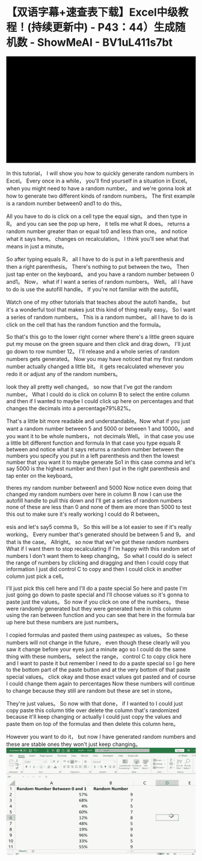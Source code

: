 # 【双语字幕+速查表下载】Excel中级教程！(持续更新中) - P43：44）生成随机数 - ShowMeAI - BV1uL411s7bt

![](img/7373d6018b43ea784652d9a0d3f0a1c4_0.png)

In this tutorial， I will show you how to quickly generate random numbers in Excel。 Every once in a while， you'll find yourself in a situation in Excel。 when you might need to have a random number。 and we're gonna look at how to generate two different kinds of random numbers。 The first example is a random number between0 and1 to do this。

 All you have to do is click on a cell type the equal sign。 and then type in R。 and you can see the pop up here， it tells me what R does。 returns a random number greater than or equal to0 and less than one。 and notice what it says here。 changes on recalculation。 I think you'll see what that means in just a minute。

 So after typing equals R， all I have to do is put in a left parenthesis and then a right parenthesis。 There's nothing to put between the two。 Then just tap enter on the keyboard。 and you have a random number between 0 and1。 Now， what if I want a series of random numbers。 Well。 all I have to do is use the autofill handle。 If you're not familiar with the autofill。

Watch one of my other tutorials that teaches about the autofi handle。 but it's a wonderful tool that makes just this kind of thing really easy。 So I want a series of random numbers。 This is a random number。 all I have to do is click on the cell that has the random function and the formula。

 So that's this go to the lower right corner where there's a little green square put my mouse on the green square and then click and drag down。 I'll just go down to row number 12。 I'll release and a whole series of random numbers gets generated。 Now you may have noticed that my first random number actually changed a little bit。 it gets recalculated whenever you redo it or adjust any of the random numbers。

 look they all pretty well changed。 so now that I've got the random number。 What I could do is click on column B to select the entire column and then if I wanted to maybe I could click up here on percentages and that changes the decimals into a percentage79%82%。

 That's a little bit more readable and understandable。Now what if you just want a random number between 5 and 5000 or between 1 and 10000。 and you want it to be whole numbers， not decimals Well。 in that case you use a little bit different function and formula In that case you type equals R between and notice what it says returns a random number between the numbers you specify you put in a left parenthesis and then the lowest number that you want it to maybe generate So1 in this case comma and let's say 5000 is the highest number and then I put in the right parenthesis and tap enter on the keyboard。

 theres my random number between1 and 5000 Now notice even doing that changed my random numbers over here in column B now I can use the autofill handle to pull this down and I'll get a series of random numbers none of these are less than 0 and none of them are more than 5000 to test this out to make sure it's really working I could do R between。

esis and let's say5 comma 9。 So this will be a lot easier to see if it's really working。 Every number that's generated should be between 5 and 9。 and that is the case。 Allright。 so now that we've got these random numbers What if I want them to stop recalculating if I'm happy with this random set of numbers I don't want them to keep changing。 So what I could do is select the range of numbers by clicking and dragging and then I could copy that information I just did control C to copy and then I could click in another column just pick a cell。

 I'll just pick this cell here and I'll do a paste special So here and paste I'm just going go down to paste special and I'll choose values so it's gonna to paste just the values。 So now if you click on one of the numbers。 these were randomly generated but they were generated here in this column using the ran between function and you can see that here in the formula bar up here but these numbers are just numbers。

I copied formulas and pasted them using pastespec as values。 So these numbers will not change in the future， even though these clearly will you saw it change before your eyes just a minute ago so I could do the same thing with these numbers。 select the range， control C to copy click here and I want to paste it but remember I need to do a paste special so I go here to the bottom part of the paste button and at the very bottom of that paste special values。 click okay and those exact values got pasted and of course I could change them again to percentages Now these numbers will continue to change because they still are random but these are set in stone。

 They're just values。 So now with that done， if I wanted to I could just copy paste this column title over delete the column that's randomized because it'll keep changing or actually I could just copy the values and paste them on top of the formulas and then delete this column here。

However you want to do it， but now I have generated random numbers and these are stable ones they won't just keep changing。![](img/7373d6018b43ea784652d9a0d3f0a1c4_2.png)